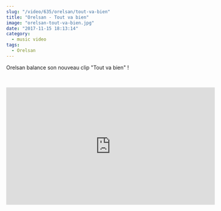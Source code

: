 ```yaml
--- 
slug: "/video/635/orelsan/tout-va-bien"
title: "Orelsan - Tout va bien"
image: "orelsan-tout-va-bien.jpg"
date: "2017-11-15 18:13:14"
category:
  - music video
tags:
  - Orelsan
---
```

<p>Orelsan balance son nouveau clip "Tout va bien" !</p><br/><p><iframe width="560" height="315" src="https://www.youtube.com/embed/dq6G2YWoRqA" frameborder="0" allowfullscreen></iframe></p>